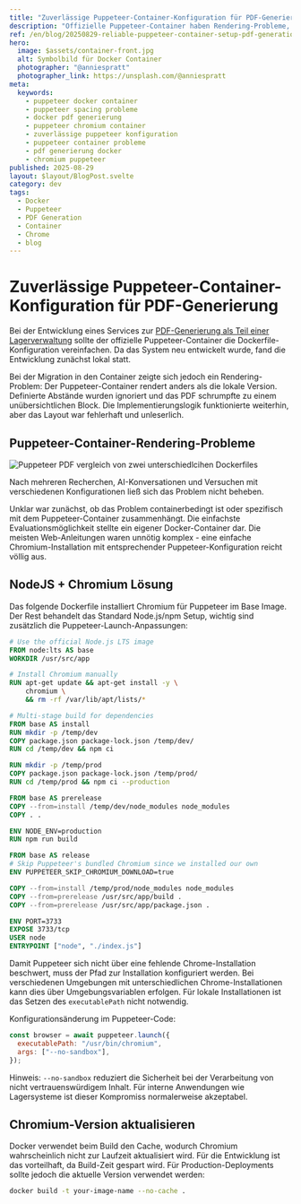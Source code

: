 ```yaml
---
title: "Zuverlässige Puppeteer-Container-Konfiguration für PDF-Generierung"
description: "Offizielle Puppeteer-Container haben Rendering-Probleme, die PDF-Layouts zerstören. Hier ist ein funktionierendes Docker-Setup mit Chromium für konsistente Ergebnisse in der Produktion."
ref: /en/blog/20250829-reliable-puppeteer-container-setup-pdf-generation/
hero:
  image: $assets/container-front.jpg
  alt: Symbolbild für Docker Container
  photographer: "@anniespratt"
  photographer_link: https://unsplash.com/@anniespratt
meta:
  keywords:
    - puppeteer docker container
    - puppeteer spacing probleme
    - docker pdf generierung
    - puppeteer chromium container
    - zuverlässige puppeteer konfiguration
    - puppeteer container probleme
    - pdf generierung docker
    - chromium puppeteer
published: 2025-08-29
layout: $layout/BlogPost.svelte
category: dev
tags:
  - Docker
  - Puppeteer
  - PDF Generation
  - Container
  - Chrome
  - blog
---
```


# Zuverlässige Puppeteer-Container-Konfiguration für PDF-Generierung

Bei der Entwicklung eines Services zur [PDF-Generierung als Teil einer Lagerverwaltung](/de/blog/20250805-dynamische-pdf-generierung-puppeteer) sollte der offizielle Puppeteer-Container die Dockerfile-Konfiguration vereinfachen. Da das System neu entwickelt wurde, fand die Entwicklung zunächst lokal statt.

Bei der Migration in den Container zeigte sich jedoch ein Rendering-Problem: Der Puppeteer-Container rendert anders als die lokale Version. Definierte Abstände wurden ignoriert und das PDF schrumpfte zu einem unübersichtlichen Block. Die Implementierungslogik funktionierte weiterhin, aber das Layout war fehlerhaft und unleserlich.

## Puppeteer-Container-Rendering-Probleme

![Puppeteer PDF vergleich von zwei unterschiedlcihen Dockerfiles]($assets/puppeteer-pdf-compare-without-spacing.png)

Nach mehreren Recherchen, AI-Konversationen und Versuchen mit verschiedenen Konfigurationen ließ sich das Problem nicht beheben.

Unklar war zunächst, ob das Problem containerbedingt ist oder spezifisch mit dem Puppeteer-Container zusammenhängt. Die einfachste Evaluationsmöglichkeit stellte ein eigener Docker-Container dar. Die meisten Web-Anleitungen waren unnötig komplex - eine einfache Chromium-Installation mit entsprechender Puppeteer-Konfiguration reicht völlig aus.

## NodeJS + Chromium Lösung

Das folgende Dockerfile installiert Chromium für Puppeteer im Base Image. Der Rest behandelt das Standard Node.js/npm Setup, wichtig sind zusätzlich die Puppeteer-Launch-Anpassungen:

```dockerfile
# Use the official Node.js LTS image
FROM node:lts AS base
WORKDIR /usr/src/app

# Install Chromium manually
RUN apt-get update && apt-get install -y \
    chromium \
    && rm -rf /var/lib/apt/lists/*

# Multi-stage build for dependencies
FROM base AS install
RUN mkdir -p /temp/dev
COPY package.json package-lock.json /temp/dev/
RUN cd /temp/dev && npm ci

RUN mkdir -p /temp/prod
COPY package.json package-lock.json /temp/prod/
RUN cd /temp/prod && npm ci --production

FROM base AS prerelease
COPY --from=install /temp/dev/node_modules node_modules
COPY . .

ENV NODE_ENV=production
RUN npm run build

FROM base AS release
# Skip Puppeteer's bundled Chromium since we installed our own
ENV PUPPETEER_SKIP_CHROMIUM_DOWNLOAD=true

COPY --from=install /temp/prod/node_modules node_modules
COPY --from=prerelease /usr/src/app/build .
COPY --from=prerelease /usr/src/app/package.json .

ENV PORT=3733
EXPOSE 3733/tcp
USER node
ENTRYPOINT ["node", "./index.js"]
```

Damit Puppeteer sich nicht über eine fehlende Chrome-Installation beschwert, muss der Pfad zur Installation konfiguriert werden. Bei verschiedenen Umgebungen mit unterschiedlichen Chrome-Installationen kann dies über Umgebungsvariablen erfolgen. Für lokale Installationen ist das Setzen des `executablePath` nicht notwendig.

Konfigurationsänderung im Puppeteer-Code:

```javascript
const browser = await puppeteer.launch({
  executablePath: "/usr/bin/chromium",
  args: ["--no-sandbox"],
});
```

Hinweis: `--no-sandbox` reduziert die Sicherheit bei der Verarbeitung von nicht vertrauenswürdigem Inhalt. Für interne Anwendungen wie Lagersysteme ist dieser Kompromiss normalerweise akzeptabel.

## Chromium-Version aktualisieren

Docker verwendet beim Build den Cache, wodurch Chromium wahrscheinlich nicht zur Laufzeit aktualisiert wird. Für die Entwicklung ist das vorteilhaft, da Build-Zeit gespart wird. Für Production-Deployments sollte jedoch die aktuelle Version verwendet werden:

```bash
docker build -t your-image-name --no-cache .
```
